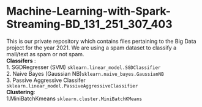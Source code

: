 # Machine-Learning-with-Spark-Streaming-BD_131_251_307_403
This is our private repository which contains files pertaining to the Big Data project for the year 2021.
We are using a spam dataset to classify a mail/text as spam or not spam.  
  **Classifers** :</br>
     1. SGDRegresser (SVM) ```sklearn.linear_model.SGDClassifier```</br>
     2. Naive Bayes (Gaussian NB)```sklearn.naive_bayes.GaussianNB ```</br>
     3. Passive Aggressive Classifer ```sklearn.linear_model.PassiveAggressiveClassifier```</br>
**Clustering**: </br>
  1.MiniBatchKmeans ```sklearn.cluster.MiniBatchKMeans```
